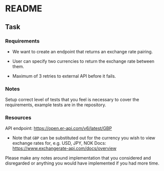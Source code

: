 # README

## Task

### Requirements

* We want to create an endpoint that returns an exchange rate pairing.

* User can specify two currencies to return the exchange rate between them.

* Maximum of 3 retries to external API before it fails.

### Notes

Setup correct level of tests that you feel is necessary to cover the requirements, example tests are in the repository.

### Resources

API endpoint: https://open.er-api.com/v6/latest/GBP
 - Note that `GBP` can be substituted out for the currency you wish to view exchange rates for, e.g. USD, JPY, NOK
Docs: https://www.exchangerate-api.com/docs/overview

Please make any notes around implementation that you considered and disregarded or anything you would have implemented if you had more time.